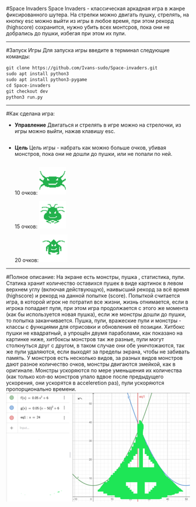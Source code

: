 #Space Invaders
Space Invaders - классическая аркадная игра в жанре фиксированного шутера. На стрелки можно двигать пушку, стрелять, на кнопку esc можно выйти из игры в любое время, при этом рекорд (highscore) сохранится, нужно убить всех монтсров, пока они не добрались до пушки, избегая при этом их пули.
***
#Запуск Игры
Для запуска игры введите в терминал следующие команды:
```
git clone https://github.com/Ivans-sudo/Space-invaders.git
sudo apt install python3
sudo apt install python3-pygame
cd Space-invaders
git checkout dev
python3 run.py
```
***
#Как сделана игра:
- __Управление__
  Двигаться и стрелять в игре можно на стрелочки, из игры можно выйти, нажав клавишу esc.
  <pre></pre>
- __Цель__
  Цель игры - набрать как можно больше очков, убивая монстров, пока они не дошли до пушки, или не попали по ней.
  <pre></pre>
  10 очков:
  <img src="textures/m10.png" width="75"> 
  
  15 очков:
  <img src="textures/m15.png" width="75">
  
  20 очков:
  <img src="textures/m20.png" width="75">
***
#Полное описание:
  На экране есть монстры, пушка , статистика, пули. Статика хранит количество оставихся пушек в виде картинок в левом верхнем углу (включая действующую), наивысший рекорд за всё время (highscore) и рекорд на данной попытке (score). Попыткой считается игра, в которой игрок не потратил все жизни, жизнь отнимается, если в игрока попадает пуля, при этом игра продолжается с этого же момента (как бы используется новая пушка), если же монстры дошли до пушки, то попытка заканчивается. Пушка, пули, вражеские пули и монстры - классы с функциями для отрисовки и обновления её позиции. Хитбокс пушки не квадратный, а упрощён двумя параболами, как показано на картинке ниже, хитбоксы монстров так же разные, пули могут столкнуться друг с другом, в таком случае они обе уничтожаются, так же пули удаляются, если выходят за пределы экрана, чтобы не забивать память. У монстров есть несколько видов, за разных видов монстров дают разное количество очков, монстры двигаются змейкой, как в оригинале. Монстры ускоряются по мере уменьшения их количества (как только кол-во монстров упало вдвое после предыдущего ускорения, они ускорятся в acceleretion раз), пули ускоряются пропорционально времени.
  <img src="textures/aproximation.png" width="">
